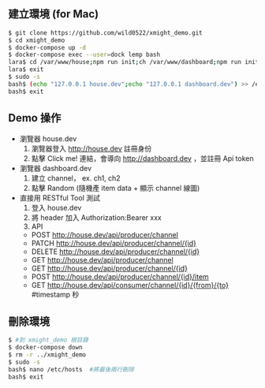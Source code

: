 ## 建立環境 (for Mac)
```bash
$ git clone https://github.com/wild0522/xmight_demo.git
$ cd xmight_demo
$ docker-compose up -d
$ docker-compose exec --user=dock lemp bash
lara$ cd /var/www/house;npm run init;ch /var/www/dashboard;npm run init; #約需要20分鐘
lara$ exit
$ sudo -s
bash$ (echo "127.0.0.1 house.dev";echo "127.0.0.1 dashboard.dev") >> /etc/hosts
bash$ exit
```

## Demo 操作
- 瀏覽器 house.dev
  1. 瀏覽器登入 http://house.dev 註冊身份
  1. 點擊 Click me! 連結，會導向 http://dashboard.dev ，並註冊 Api token
- 瀏覽器 dashboard.dev
  1. 建立 channel， ex. ch1, ch2
  1. 點擊 Random (隨機產 item data + 顯示 channel 線圖)
- 直接用 RESTful Tool 測試
  1. 登入 house.dev
  1. 將 header 加入 Authorization:Bearer xxx
  1. API
    - POST   http://house.dev/api/producer/channel
    - PATCH  http://house.dev/api/producer/channel/{id}
    - DELETE http://house.dev/api/producer/channel/{id}
    - GET    http://house.dev/api/producer/channel
    - GET    http://house.dev/api/producer/channel/{id}
    - POST   http://house.dev/api/producer/channel/{id}/item
    - GET    http://house.dev/api/consumer/channel/{id}/{from}/{to} #timestamp 秒

## 刪除環境
```bash
$ #到 xmight_demo 根目錄
$ docker-compose down
$ rm -r ../xmight_demo
$ sudo -s
bash$ nano /etc/hosts  #將最後兩行刪除
bash$ exit
```
